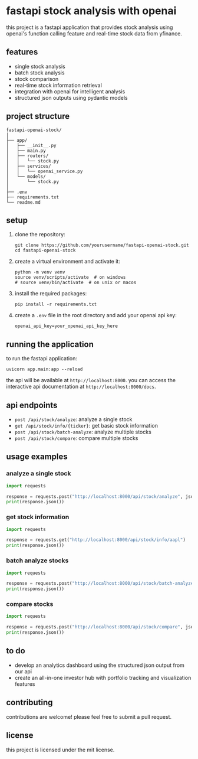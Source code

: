 # fastapi stock analysis with openai

this project is a fastapi application that provides stock analysis using openai's function calling feature and real-time stock data from yfinance.

## features

- single stock analysis
- batch stock analysis
- stock comparison
- real-time stock information retrieval
- integration with openai for intelligent analysis
- structured json outputs using pydantic models

## project structure

```
fastapi-openai-stock/
│
├── app/
│   ├── __init__.py
│   ├── main.py
│   ├── routers/
│   │   └── stock.py
│   ├── services/
│   │   └── openai_service.py
│   └── models/
│       └── stock.py
│
├── .env
├── requirements.txt
└── readme.md
```

## setup

1. clone the repository:
   ```
   git clone https://github.com/yourusername/fastapi-openai-stock.git
   cd fastapi-openai-stock
   ```

2. create a virtual environment and activate it:
   ```
   python -m venv venv
   source venv/scripts/activate  # on windows
   # source venv/bin/activate  # on unix or macos
   ```

3. install the required packages:
   ```
   pip install -r requirements.txt
   ```

4. create a `.env` file in the root directory and add your openai api key:
   ```
   openai_api_key=your_openai_api_key_here
   ```

## running the application

to run the fastapi application:

```
uvicorn app.main:app --reload
```

the api will be available at `http://localhost:8000`. you can access the interactive api documentation at `http://localhost:8000/docs`.

## api endpoints

- `post /api/stock/analyze`: analyze a single stock
- `get /api/stock/info/{ticker}`: get basic stock information
- `post /api/stock/batch-analyze`: analyze multiple stocks
- `post /api/stock/compare`: compare multiple stocks

## usage examples

### analyze a single stock

```python
import requests

response = requests.post("http://localhost:8000/api/stock/analyze", json={"ticker": "aapl"})
print(response.json())
```

### get stock information

```python
import requests

response = requests.get("http://localhost:8000/api/stock/info/aapl")
print(response.json())
```

### batch analyze stocks

```python
import requests

response = requests.post("http://localhost:8000/api/stock/batch-analyze", json=["aapl", "googl", "msft"])
print(response.json())
```

### compare stocks

```python
import requests

response = requests.post("http://localhost:8000/api/stock/compare", json=["aapl", "googl"])
print(response.json())
```

## to do

- develop an analytics dashboard using the structured json output from our api
- create an all-in-one investor hub with portfolio tracking and visualization features

## contributing

contributions are welcome! please feel free to submit a pull request.

## license

this project is licensed under the mit license.